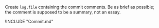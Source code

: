 
Create `log.file` containing the commit comments.  Be as brief as possible; the comment is supposed to be a summary, not an essay. 

!INCLUDE "Commit.md"